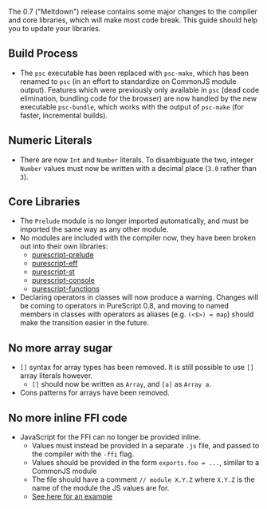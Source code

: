 The 0.7 ("Meltdown") release contains some major changes to the compiler and core libraries, which will make most code break. This guide should help you to update your libraries.

## Build Process

- The `psc` executable has been replaced with `psc-make`, which has been renamed to `psc` (in an effort to standardize on CommonJS module output). Features which were previously only available in `psc` (dead code elimination, bundling code for the browser) are now handled by the new executable `psc-bundle`, which works with the output of `psc-make` (for faster, incremental builds).

## Numeric Literals

- There are now `Int` and `Number` literals. To disambiguate the two, integer `Number` values must now be written with a decimal place (`3.0` rather than `3`).

## Core Libraries

- The `Prelude` module is no longer imported automatically, and must be imported the same way as any other module.
- No modules are included with the compiler now, they have been broken out into their own libraries:
  - [purescript-prelude](https://github.com/purescript/purescript-prelude)
  - [purescript-eff](https://github.com/purescript/purescript-eff)
  - [purescript-st](https://github.com/purescript/purescript-st)
  - [purescript-console](https://github.com/purescript/purescript-console)
  - [purescript-functions](https://github.com/purescript/purescript-functions)
- Declaring operators in classes will now produce a warning. Changes will be coming to operators in PureScript 0.8, and moving to named members in classes with operators as aliases (e.g. `(<$>) = map`) should make the transition easier in the future.

## No more array sugar

- `[]` syntax for array types has been removed. It is still possible to use `[]` array literals however.
  - `[]` should now be written as `Array`, and `[a]` as `Array a`.
- Cons patterns for arrays have been removed.

## No more inline FFI code

- JavaScript for the FFI can no longer be provided inline.
  - Values must instead be provided in a separate `.js` file, and passed to the compiler with the `-ffi` flag.
  - Values should be provided in the form `exports.foo = ...`, similar to a CommonJS module
  - The file should have a comment `// module X.Y.Z` where `X.Y.Z` is the name of the module the JS values are for.
  - [See here for an example](https://github.com/purescript/purescript-eff/blob/v0.1.0-rc.1/src/Control/Monad/Eff.js)